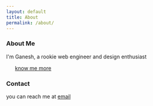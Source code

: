 ```yaml
---
layout: default
title: About
permalink: /about/
---
```


<div class="about-content">
  <h3>About Me</h3>

  <p>I'm Ganesh, a rookie web engineer and design enthusiast <a href="https://ganeshvath.netlify.app"><ul>know me more</ul></a></p>

  <h3>Contact</h3>

  <p>you can reach me at <a href="mailto:ganeshvathumilli@gmail.com">email</a></p>
</div>
